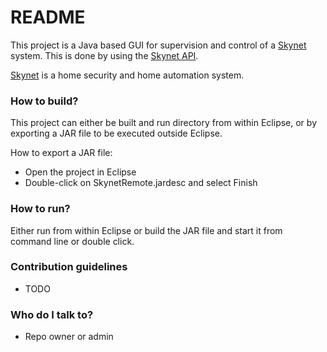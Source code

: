 # README #

This project is a Java based GUI for supervision and control of a [Skynet][skynet_site] system. This is done by using the [Skynet API][skynet_api_site].

[Skynet][skynet_site] is a home security and home automation system.

### How to build? ###
This project can either be built and run directory from within Eclipse, or by exporting a JAR file to be executed outside Eclipse.

How to export a JAR file:

* Open the project in Eclipse
* Double-click on SkynetRemote.jardesc and select Finish

### How to run? ###

Either run from within Eclipse or build the JAR file and start it from command line or double click.

### Contribution guidelines ###

* TODO

### Who do I talk to? ###

* Repo owner or admin

[skynet_site]: http://pihack.no-ip.org/pontus/projects/skynet/
[skynet_api_site]: http://pihack.no-ip.org/pontus/projects/skynet/#api